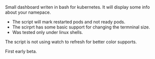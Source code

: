 Small dashboard writen in bash for kubernetes.
It will display some info about your namepace.

* The script will mark restarted pods and not ready pods. 
* The scirprt has some basic support for changing the termninal size. 
* Was tested only under linux shells. 

The script is not using watch to refresh for better color supports.  

First early beta.
